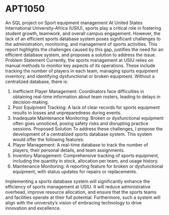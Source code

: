 # APT1050
An SQL project on Sport equipment management
At United States International University-Africa (USIU), sports play a critical role in fostering student growth, teamwork, and overall campus engagement. However, the lack of an efficient sports database system poses significant challenges to the administration, monitoring, and management of sports activities. This report highlights the challenges caused by this gap, justifies the need for an efficient database system, and proposes a solution to address the issue.
Problem Statement
Currently, the sports management at USIU relies on manual methods to monitor key aspects of its operations. These include tracking the number of players in each team, managing sports equipment inventory, and identifying dysfunctional or broken equipment. Without a centralized database, there is:
1.	Inefficient Player Management: Coordinators face difficulties in obtaining real-time information about team rosters, leading to delays in decision-making.
2.	Poor Equipment Tracking: A lack of clear records for sports equipment results in losses and unpreparedness during events.
3.	Inadequate Maintenance Monitoring: Broken or dysfunctional equipment often goes unnoticed, posing safety risks and disrupting practice sessions.
Proposed Solution
To address these challenges, I propose the development of a centralized sports database system. This system would offer the following features:
1.	Player Management: A real-time database to track the number of players, their personal details, and team assignments.
2.	Inventory Management: Comprehensive tracking of sports equipment, including the quantity in stock, allocation per team, and usage history.
3.	Maintenance Monitoring: A reporting feature for broken or dysfunctional equipment, with status updates for repairs or replacements.

Implementing a sports database system will significantly enhance the efficiency of sports management at USIU. It will reduce administrative overhead, improve resource allocation, and ensure that the sports teams and facilities operate at their full potential. Furthermore, such a system will align with the university’s vision of embracing technology to drive innovation and excellence.
